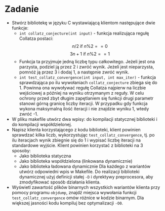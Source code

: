 # Zadanie
- Stwórz bibliotekę w języku C wystawiającą klientom następujące dwie funkcje:
   - ```int collatz_conjecture(int input)``` - funkcja realizująca regułę Collatza postaci:
  $$ n/2 \text{  if } n\%2==0$$
  $$ 3n+1 \text{ if } n\%2 == 1$$
   -  Funkcja ta przyjmuje jedną liczbę typu całkowitego. Jeżeli jest ona parzysta, podziel ją przez 2 i zwróć wynik. Jeżeli jest nieparzysta, pomnóż ją przez 3 i dodaj 1, a następnie zwróć wynik.
  - ```int test_collatz_convergence(int input, int max_iter)``` - funkcja sprawdzająca po ilu wywołaniach ```collatz_conjecture``` zbiega się do 1. Powinna ona wywoływać regułę Collatza najpierw na liczbie wejściowej a później na wyniku otrzymanym z reguły. W celu ochrony przed zbyt długim zapętlaniem się funkcji drugi parametr stanowi górną granicę liczby iteracji. W przypadku gdy funkcja wykona maksymalną ilość iteracji i nie znajdzie wyniku 1, wtedy zwróć -1.
- W pliku makefile utwórz dwa wpisy: do kompilacji statycznej biblioteki i do kompilacji współdzielonej.
- Napisz klienta korzystającego z kodu biblioteki, klient powinien sprawdzać kilka liczb, wykorzystując ```test_collatz_convergence```, tj. po ilu iteracjach wynik zbiegnie się do 1 i wypisać liczbę iteracji na standardowe wyjście. Klient powinien korzystać z biblioteki na 3 sposoby:
  - Jako biblioteka statyczna
  - Jako biblioteka współdzielona (linkowana dynamicznie)
  - Jako biblioteka ładowana dynamicznie
Dla każdego z wariantów utwórz odpowiedni wpis w Makefile. Do realizacji biblioteki dynamicznej użyj definicji stałej ```-D``` i dyrektywy preprocesora, aby zmodyfikować sposób działania klienta.
- Wyświetl zawartość plików binarnych wszystkich wariantów klienta przy pomocy programu ```objdump```, znajdź miejsca wywołania funkcji ```test_collatz_convergence``` omów różnice w kodzie binarnym. Dla większej jasności kodu kompiluj bez optymalizacji ```-O0```.
